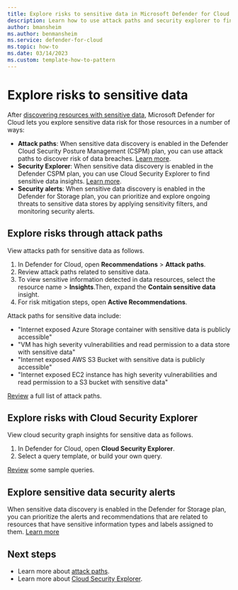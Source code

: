 ```yaml
---
title: Explore risks to sensitive data in Microsoft Defender for Cloud
description: Learn how to use attack paths and security explorer to find and remediate sensitive data risks.
author: bmansheim
ms.author: benmansheim
ms.service: defender-for-cloud
ms.topic: how-to
ms.date: 03/14/2023
ms.custom: template-how-to-pattern
---
```

# Explore risks to sensitive data

After [discovering resources with sensitive data](data-security-posture-enable.md), Microsoft Defender for Cloud lets you explore sensitive data risk for those resources in a number of ways:

- **Attack paths**: When sensitive data discovery is enabled in the Defender Cloud Security Posture Management (CSPM) plan, you can use attack paths to discover risk of data breaches. [Learn more](concept-data-security-posture.md#data-security-in-defender-cspm).
- **Security Explorer**: When sensitive data discovery is enabled in the Defender CSPM plan, you can use Cloud Security Explorer to find sensitive data insights. [Learn more](concept-data-security-posture.md#data-security-in-defender-cspm).
- **Security alerts**: When sensitive data discovery is enabled in the Defender for Storage plan, you can prioritize and explore ongoing threats to sensitive data stores by applying sensitivity filters, and monitoring security alerts.

## Explore risks through attack paths

View attacks path for sensitive data as follows.

1. In Defender for Cloud, open **Recommendations** > **Attack paths**.
1. Review attack paths related to sensitive data.
1. To view sensitive information detected in data resources, select the resource name > **Insights**.Then, expand the **Contain sensitive data** insight.
1. For risk mitigation steps, open **Active Recommendations**.

Attack paths for sensitive data include:
- "Internet exposed Azure Storage container with sensitive data is publicly accessible"
- "VM has high severity vulnerabilities and read permission to a data store with sensitive data"
- "Internet exposed AWS S3 Bucket with sensitive data is publicly accessible"
- "Internet exposed EC2 instance has high severity vulnerabilities and read permission to a S3 bucket with sensitive data"

[Review](attack-path-reference.md) a full list of attack paths.


## Explore risks with Cloud Security Explorer

View cloud security graph insights for sensitive data as follows.

1. In Defender for Cloud, open **Cloud Security Explorer**.
1. Select a query template, or build your own query.

[Review](resource-graph-samples.md) some sample queries.


## Explore sensitive data security alerts

When sensitive data discovery is enabled in the Defender for Storage plan, you can prioritize the alerts and recommendations that are related to resources that have sensitive information types and labels assigned to them. [Learn more](defender-for-storage-data-sensitivity.md)

## Next steps

- Learn more about [attack paths](concept-attack-path.md).
- Learn more about [Cloud Security Explorer](how-to-manage-cloud-security-explorer.md).
